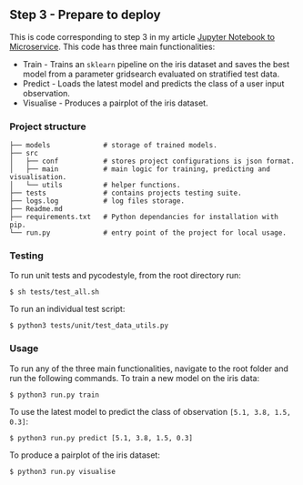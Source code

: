 ## Step 3 - Prepare to deploy

This is code corresponding to step 3 in my article [Jupyter Notebook to Microservice](link). This code has three main functionalities:
* Train - Trains an `sklearn` pipeline on the iris dataset and saves the best model from a parameter gridsearch evaluated on stratified test data.
* Predict - Loads the latest model and predicts the class of a user input observation.
* Visualise - Produces a pairplot of the iris dataset.

### Project structure
```
├── models             # storage of trained models.
├── src
│   ├── conf           # stores project configurations is json format.
│   ├── main           # main logic for training, predicting and visualisation.
│   └── utils          # helper functions.
├── tests              # contains projects testing suite. 
├── logs.log           # log files storage.
├── Readme.md
├── requirements.txt   # Python dependancies for installation with pip.
└── run.py             # entry point of the project for local usage.

```

### Testing 
To run unit tests and pycodestyle, from the root directory run:

    $ sh tests/test_all.sh

To run an individual test script:

    $ python3 tests/unit/test_data_utils.py

### Usage
To run any of the three main functionalities, navigate to the root folder and run the following commands.
To train a new model on the iris data:

    $ python3 run.py train
    
To use the latest model to predict the class of observation `[5.1, 3.8, 1.5, 0.3]`:

    $ python3 run.py predict [5.1, 3.8, 1.5, 0.3]
    
To produce a pairplot of the iris dataset:

    $ python3 run.py visualise
    
